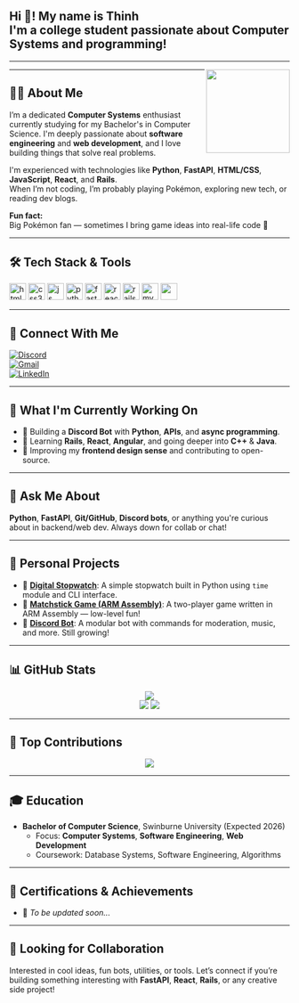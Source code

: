 <h2 align="left">Hi 👋! My name is Thinh<br>I'm a college student passionate about Computer Systems and programming!</h2>

---

<img align="right" height="150" src="https://media.tenor.com/nnxFzGKKWrAAAAAM/koraidon-pokemon.gif" />

---

## 👨‍💻 About Me

I’m a dedicated **Computer Systems** enthusiast currently studying for my Bachelor's in Computer Science. I'm deeply passionate about **software engineering** and **web development**, and I love building things that solve real problems.

I'm experienced with technologies like **Python**, **FastAPI**, **HTML/CSS**, **JavaScript**, **React**, and **Rails**.  
When I’m not coding, I’m probably playing Pokémon, exploring new tech, or reading dev blogs.

**Fun fact:**  
Big Pokémon fan — sometimes I bring game ideas into real-life code 🐾

---

## 🛠 Tech Stack & Tools

<div align="left">
  <img src="https://cdn.jsdelivr.net/gh/devicons/devicon/icons/html5/html5-original.svg" height="30" alt="html5" />
  <img src="https://cdn.jsdelivr.net/gh/devicons/devicon/icons/css3/css3-original.svg" height="30" alt="css3" />
  <img src="https://cdn.jsdelivr.net/gh/devicons/devicon/icons/javascript/javascript-original.svg" height="30" alt="js" />
  <img src="https://cdn.jsdelivr.net/gh/devicons/devicon/icons/python/python-original.svg" height="30" alt="python" />
  <img src="https://skillicons.dev/icons?i=fastapi" height="30" alt="fastapi" />
  <img src="https://cdn.jsdelivr.net/gh/devicons/devicon/icons/react/react-original.svg" height="30" alt="react" />
  <img src="https://cdn.jsdelivr.net/gh/devicons/devicon/icons/rails/rails-plain.svg" height="30" alt="rails" />
  <img src="https://cdn.jsdelivr.net/gh/devicons/devicon/icons/mysql/mysql-original.svg" height="30" alt="mysql" />
  <img src="https://skillicons.dev/icons?i=git,github,gitlab,vscode,figma,php,selenium,lua" height="30" />
</div>

---

## 🔗 Connect With Me

[![Discord](https://img.shields.io/static/v1?message=Discord&logo=discord&label=&color=7289DA&logoColor=white&style=for-the-badge)](https://discordapp.com/users/YOUR_ID_HERE)  
[![Gmail](https://img.shields.io/static/v1?message=Gmail&logo=gmail&label=&color=D14836&logoColor=white&style=for-the-badge)](mailto:your.email@example.com)  
[![LinkedIn](https://img.shields.io/static/v1?message=LinkedIn&logo=linkedin&label=&color=0077B5&logoColor=white&style=for-the-badge)](https://www.linkedin.com/in/YOUR_LINKEDIN/)

---

## 🚀 What I'm Currently Working On

- 🔧 Building a **Discord Bot** with **Python**, **APIs**, and **async programming**.
- 🌱 Learning **Rails**, **React**, **Angular**, and going deeper into **C++** & **Java**.
- 📌 Improving my **frontend design sense** and contributing to open-source.

---

## 💬 Ask Me About

**Python**, **FastAPI**, **Git/GitHub**, **Discord bots**, or anything you're curious about in backend/web dev. Always down for collab or chat!

---

## 🧠 Personal Projects

- 🔹 [**Digital Stopwatch**](https://github.com/thinhNdang536/DigitalStopwatch): A simple stopwatch built in Python using `time` module and CLI interface.
- 🔹 [**Matchstick Game (ARM Assembly)**](https://github.com/thinhNdang536/Matchstick-game-with-ARM-Assembly): A two-player game written in ARM Assembly — low-level fun!
- 🔹 [**Discord Bot**](https://github.com/thinhNdang536/discord-bot): A modular bot with commands for moderation, music, and more. Still growing!

---

## 📊 GitHub Stats

<div align="center">
  <img src="https://github-readme-streak-stats.herokuapp.com?user=thinhNdang536&theme=dark&ring=fb4362&currStreakNum=fb4362&currStreakLabel=fb4362&hide_border=true" />
  <br>
  <img src="https://github-readme-stats.vercel.app/api?username=thinhNdang536&show_icons=true&hide_title=true&count_private=true&hide=prs&theme=radical" />
  <img src="https://github-readme-stats.vercel.app/api/top-langs/?username=thinhNdang536&layout=compact&langs_count=6&theme=radical" />
</div>

---

## 📅 Top Contributions

<div align="center">
  <img src="https://greptile-stats.vercel.app/api/widget/thinhNdang536/contributions" />
</div>

---

## 🎓 Education

- **Bachelor of Computer Science**, Swinburne University (Expected 2026)  
  - Focus: **Computer Systems**, **Software Engineering**, **Web Development**  
  - Coursework: Database Systems, Software Engineering, Algorithms

---

## 🏅 Certifications & Achievements

- 📌 *To be updated soon...*

---

## 🤝 Looking for Collaboration

Interested in cool ideas, fun bots, utilities, or tools. Let’s connect if you’re building something interesting with **FastAPI**, **React**, **Rails**, or any creative side project!
